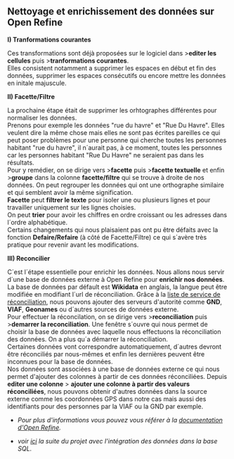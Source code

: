 
**Nettoyage et enrichissement des données sur Open Refine**
--------------------------



**I) Tranformations courantes** 

Ces transformations sont déjà proposées sur le logiciel dans >**editer les cellules** puis >**tranformations courantes**.   
Elles consistent notamment a supprimer les espaces en début et fin des données, supprimer les espaces consécutifs ou encore mettre les données en initale majuscule.  

**II) Facette/Filtre**  

La prochaine étape était de supprimer les orhtographes différentes pour normaliser les données.  
Prenons pour exemple les données "rue du havre" et "Rue Du Havre". Elles veulent dire la même chose mais elles ne sont pas écrites pareilles ce qui peut poser problèmes pour une personne qui cherche toutes les personnes habitant
"rue du havre", il n´aurait pas, à ce moment, toutes les personnes car les personnes habitant "Rue Du Havre" ne seraient pas dans les résultats.  
Pour y remédier, on se dirige vers >**facette** puis >**facette textuelle** et enfin >**groupe** dans la colonne **facette/filtre** qui se trouve à droite de nos données.
On peut regrouper les données qui ont une orthographe similaire et qui semblent avoir la même signification.  
**Facette** peut **filtrer le texte** pour isoler une ou plusieurs lignes et pour travailler uniquement sur les lignes choisies.  
On peut **trier** pour avoir les chiffres en ordre croissant ou les adresses dans l´ordre alphabétique.  
Certains changements qui nous plaisaient pas ont pu être défaits avec la fonction **Defaire/Refaire** (à côté de Facette/Filtre) ce qui s´avère très pratique pour revenir avant les modifications.  

**III) Reconcilier**

C´est l´étape essentielle pour enrichir les données. Nous allons nous servir d´une base de données externe à Open Refine pour **enrichir nos données**. 
La base de données par défault est **Wikidata** en anglais, la langue peut être modifiée en modifiant l´url de réconciliation. Grâce à la [liste de service de réconciliation](https://reconciliation-api.github.io/testbench/), nous pouvons ajouter des serveurs d'autorité comme **GND**, **VIAF**, **Geonames** ou d´autres sources de données externe.  
Pour effectuer la réconcilation, on se dirige vers >**reconciliation** puis >**demarrer la reconciliation**. Une fenêtre s´ouvre qui nous permet de choisir la base de données avec laquelle nous effectuons la réconciliation des données.
On a plus qu´a démarrer la réconciliation.  
Certaines données vont correspondre automatiquement, d´autres devront être réconciliés par nous-mêmes et enfin les dernières peuvent être inconnues pour la base de données.  
Nos données sont associées à une base de données externe ce qui nous permet d'ajouter des colonnes à partir de ces données réconciliées. Depuis **editer une colonne** > **ajouter une colonne à partir des valeurs réconciliées**, nous pouvons obtenir d'autres données dans la source externe comme les coordonnées GPS dans notre cas mais aussi des identifiants pour des personnes par la VIAF ou la GND par exemple.

* *Pour plus d'informations vous pouvez vous référer à la [documentation d'Open Refine](https://docs.openrefine.org/).*

* *voir [ici](Integration_des_donnees.md) la suite du projet avec l'intégration des données dans la base SQL.*
